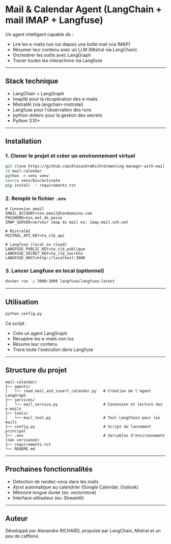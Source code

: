 # Mail & Calendar Agent (LangChain + mail IMAP + Langfuse)

Un agent intelligent capable de :
- Lire les e-mails non lus depuis une boîte mail (via IMAP)
- Résumer leur contenu avec un LLM (Mistral via LangChain)
- Orchestrer les outils avec LangGraph
- Tracer toutes les interactions via Langfuse

---

## Stack technique

- LangChain + LangGraph
- imaplib pour la récupération des e-mails
- MistralAI (via langchain-mistralai)
- Langfuse pour l'observation des runs
- python-dotenv pour la gestion des secrets
- Python 3.10+

---

## Installation

### 1. Cloner le projet et créer un environnement virtuel

```bash
git clone https://github.com/AlexandreRichrd/meeting-manager-with-mail.git
cd mail-calendar
python -m venv venv
source venv/bin/activate
pip install -r requirements.txt
```

### 2. Remplir le fichier `.env`

```env
# Connexion email
EMAIL_ACCOUNT=ton.email@tondomaine.com
PASSWORD=ton_mot_de_passe
IMAP_SERVER=serveur imap du mail ex: imap.mail.ovh.net

# MistralAI
MISTRAL_API_KEY=ta_clé_api

# Langfuse (local ou cloud)
LANGFUSE_PUBLIC_KEY=ta_clé_publique
LANGFUSE_SECRET_KEY=ta_clé_secrète
LANGFUSE_HOST=http://localhost:3000
```

### 3. Lancer Langfuse en local (optionnel)

```bash
docker run -p 3000:3000 langfuse/langfuse:latest
```

---

## Utilisation

```bash
python config.py
```

Ce script :
- Crée un agent LangGraph
- Récupère les e-mails non lus
- Résume leur contenu
- Trace toute l'exécution dans Langfuse

---

## Structure du projet

```
mail-calendar/
├── agents/
│   └── read_mail_and_insert_calendar.py   # Création de l'agent LangGraph
├── services/
│   └── mail_service.py                    # Connexion et lecture des e-mails
├── tools/
│   └── mail_tool.py                       # Tool LangChain pour les mails
├── config.py                              # Script de lancement principal
├── .env                                   # Variables d’environnement (non versionné)
├── requirements.txt
└── README.md
```

---

## Prochaines fonctionnalités

- Détection de rendez-vous dans les mails
- Ajout automatique au calendrier (Google Calendar, Outlook)
- Mémoire longue durée (ex: vectorstore)
- Interface utilisateur (ex: Streamlit)

---

## Auteur

Développé par Alexandre RICHARD, propulsé par LangChain, Mistral et un peu de caffeine.
